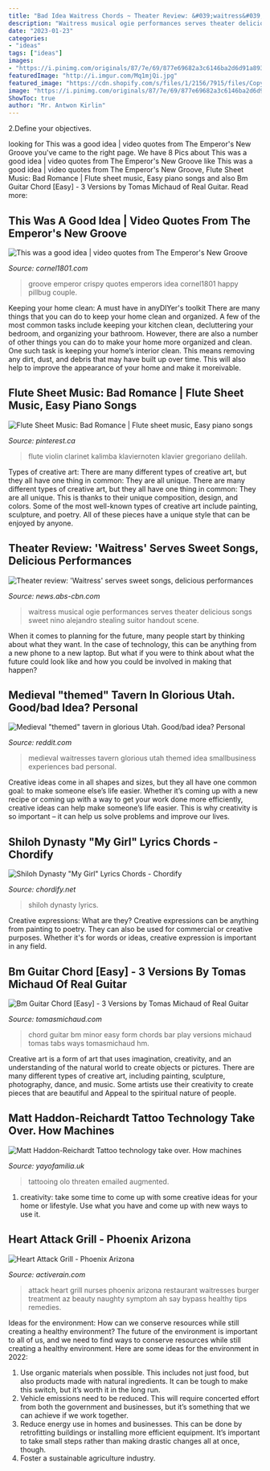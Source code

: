 ```yaml
---
title: "Bad Idea Waitress Chords ~ Theater Review: &#039;waitress&#039; Serves Sweet Songs, Delicious Performances"
description: "Waitress musical ogie performances serves theater delicious songs sweet nino alejandro stealing suitor handout scene"
date: "2023-01-23"
categories:
- "ideas"
tags: ["ideas"]
images:
- "https://i.pinimg.com/originals/87/7e/69/877e69682a3c6146ba2d6d91a893ef4b.jpg"
featuredImage: "http://i.imgur.com/Mq1mjQi.jpg"
featured_image: "https://cdn.shopify.com/s/files/1/2156/7915/files/Copyright_Olo_3_4e94b4c3-7ed4-48da-a5b5-f335155e6216_480x480.png?v=1620328185"
image: "https://i.pinimg.com/originals/87/7e/69/877e69682a3c6146ba2d6d91a893ef4b.jpg"
ShowToc: true
author: "Mr. Antwon Kirlin"
---
```



2.Define your objectives.

	

		
looking for This was a good idea | video quotes from The Emperor&#039;s New Groove you've came to the right page. We have 8 Pics about This was a good idea | video quotes from The Emperor&#039;s New Groove like This was a good idea | video quotes from The Emperor&#039;s New Groove, Flute Sheet Music: Bad Romance | Flute sheet music, Easy piano songs and also Bm Guitar Chord [Easy] - 3 Versions by Tomas Michaud of Real Guitar. Read more:
		
    
## This Was A Good Idea | Video Quotes From The Emperor&#039;s New Groove

<img loading=lazy src="http://cornel1801.com/disney/Emperors-New-Groove-2000/video-quotes/q92.jpg" onerror="this.onerror=null;this.src='https://tse1.mm.bing.net/th?id=OIP.N_agdI7qxXJCJri-twgfzgAAAA&amp;pid=15.1';" alt="This was a good idea | video quotes from The Emperor&#039;s New Groove">

_Source: cornel1801.com_

>groove emperor crispy quotes emperors idea cornel1801 happy pillbug couple. 

	

Keeping your home clean: A must have in anyDIYer's toolkit
There are many things that you can do to keep your home clean and organized. A few of the most common tasks include keeping your kitchen clean, decluttering your bedroom, and organizing your bathroom. However, there are also a number of other things you can do to make your home more organized and clean. One such task is keeping your home’s interior clean. This means removing any dirt, dust, and debris that may have built up over time. This will also help to improve the appearance of your home and make it moreivable.

    
## Flute Sheet Music: Bad Romance | Flute Sheet Music, Easy Piano Songs

<img loading=lazy src="https://i.pinimg.com/originals/87/7e/69/877e69682a3c6146ba2d6d91a893ef4b.jpg" onerror="this.onerror=null;this.src='https://tse1.mm.bing.net/th?id=OIP.qcx4ZxMqMYFPPbjU6FE_IwAAAA&amp;pid=15.1';" alt="Flute Sheet Music: Bad Romance | Flute sheet music, Easy piano songs">

_Source: pinterest.ca_

>flute violin clarinet kalimba klaviernoten klavier gregoriano delilah. 

	

Types of creative art: There are many different types of creative art, but they all have one thing in common: They are all unique.
There are many different types of creative art, but they all have one thing in common: They are all unique. This is thanks to their unique composition, design, and colors. Some of the most well-known types of creative art include painting, sculpture, and poetry. All of these pieces have a unique style that can be enjoyed by anyone.

    
## Theater Review: &#039;Waitress&#039; Serves Sweet Songs, Delicious Performances

<img loading=lazy src="https://sa.kapamilya.com/absnews/abscbnnews/media/2018/news/11/16/rev3.jpg" onerror="this.onerror=null;this.src='https://tse2.mm.bing.net/th?id=OIP.pe5zu3A9VFkW47V0Um8OGgHaE7&amp;pid=15.1';" alt="Theater review: &#039;Waitress&#039; serves sweet songs, delicious performances">

_Source: news.abs-cbn.com_

>waitress musical ogie performances serves theater delicious songs sweet nino alejandro stealing suitor handout scene. 

	

When it comes to planning for the future, many people start by thinking about what they want. In the case of technology, this can be anything from a new phone to a new laptop. But what if you were to think about what the future could look like and how you could be involved in making that happen?

    
## Medieval &quot;themed&quot; Tavern In Glorious Utah. Good/bad Idea? Personal

<img loading=lazy src="http://i.imgur.com/Mq1mjQi.jpg" onerror="this.onerror=null;this.src='https://tse1.mm.bing.net/th?id=OIP.SFokAKJOVCaBb5eJ1PoqBQHaLJ&amp;pid=15.1';" alt="Medieval &quot;themed&quot; tavern in glorious Utah. Good/bad idea? Personal">

_Source: reddit.com_

>medieval waitresses tavern glorious utah themed idea smallbusiness experiences bad personal. 

	

Creative ideas come in all shapes and sizes, but they all have one common goal: to make someone else’s life easier. Whether it’s coming up with a new recipe or coming up with a way to get your work done more efficiently, creative ideas can help make someone’s life easier. This is why creativity is so important – it can help us solve problems and improve our lives.

    
## Shiloh Dynasty &quot;My Girl&quot; Lyrics Chords - Chordify

<img loading=lazy src="https://i.ytimg.com/vi/1Zd4uP5kswY/maxresdefault.jpg" onerror="this.onerror=null;this.src='https://tse4.mm.bing.net/th?id=OIP.exbYFeR4I7hHTdMK6PT-kAHaEK&amp;pid=15.1';" alt="Shiloh Dynasty &quot;My Girl&quot; Lyrics Chords - Chordify">

_Source: chordify.net_

>shiloh dynasty lyrics. 

	

Creative expressions: What are they?
Creative expressions can be anything from painting to poetry. They can also be used for commercial or creative purposes. Whether it's for words or ideas, creative expression is important in any field.

    
## Bm Guitar Chord [Easy] - 3 Versions By Tomas Michaud Of Real Guitar

<img loading=lazy src="http://www.tomasmichaud.com/wp-content/uploads/2017/08/B-minor-guitar-chord-form-2.png" onerror="this.onerror=null;this.src='https://tse2.mm.bing.net/th?id=OIP.31ERN9RcEPz44cJ9U802UQHaCm&amp;pid=15.1';" alt="Bm Guitar Chord [Easy] - 3 Versions by Tomas Michaud of Real Guitar">

_Source: tomasmichaud.com_

>chord guitar bm minor easy form chords bar play versions michaud tomas tabs ways tomasmichaud hm. 

	

Creative art is a form of art that uses imagination, creativity, and an understanding of the natural world to create objects or pictures. There are many different types of creative art, including painting, sculpture, photography, dance, and music. Some artists use their creativity to create pieces that are beautiful and Appeal to the spiritual nature of people.

    
## Matt Haddon-Reichardt Tattoo Technology Take Over. How Machines

<img loading=lazy src="https://cdn.shopify.com/s/files/1/2156/7915/files/Copyright_Olo_3_4e94b4c3-7ed4-48da-a5b5-f335155e6216_480x480.png?v=1620328185" onerror="this.onerror=null;this.src='https://tse4.mm.bing.net/th?id=OIP.tgqQeMfCfwT6L99_N31lqwHaFj&amp;pid=15.1';" alt="Matt Haddon-Reichardt Tattoo technology take over. How machines">

_Source: yayofamilia.uk_

>tattooing olo threaten emailed augmented. 

	

1. creativity: take some time to come up with some creative ideas for your home or lifestyle. Use what you have and come up with new ways to use it.

    
## Heart Attack Grill - Phoenix Arizona

<img loading=lazy src="http://activerain.com/image_store/uploads/8/3/0/5/0/ar125184618205038.jpg" onerror="this.onerror=null;this.src='https://tse2.mm.bing.net/th?id=OIP.f8xTy4UDm8EW3h6v6NkowwHaE6&amp;pid=15.1';" alt="Heart Attack Grill - Phoenix Arizona">

_Source: activerain.com_

>attack heart grill nurses phoenix arizona restaurant waitresses burger treatment az beauty naughty symptom ah say bypass healthy tips remedies. 

	

Ideas for the environment: How can we conserve resources while still creating a healthy environment?
The future of the environment is important to all of us, and we need to find ways to conserve resources while still creating a healthy environment. Here are some ideas for the environment in 2022: 
1. Use organic materials when possible. This includes not just food, but also products made with natural ingredients. It can be tough to make this switch, but it’s worth it in the long run. 
2. Vehicle emissions need to be reduced. This will require concerted effort from both the government and businesses, but it’s something that we can achieve if we work together. 
3. Reduce energy use in homes and businesses. This can be done by retrofitting buildings or installing more efficient equipment. It’s important to take small steps rather than making drastic changes all at once, though. 
4. Foster a sustainable agriculture industry.

